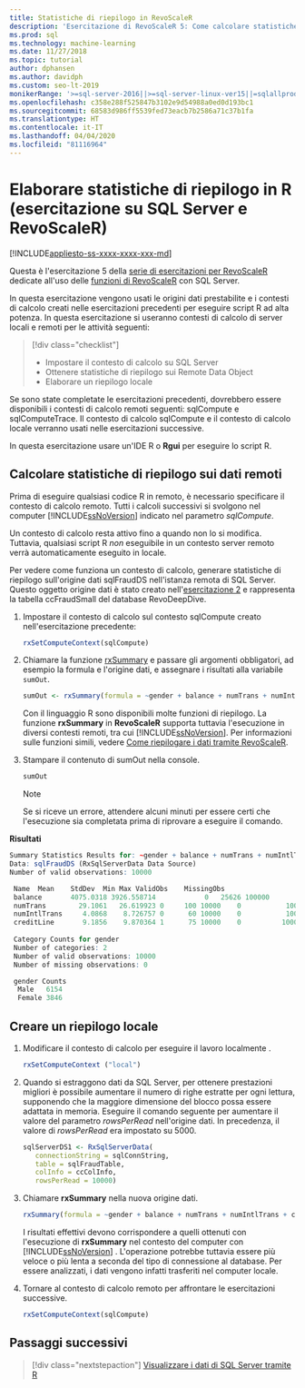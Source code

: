 ```yaml
---
title: Statistiche di riepilogo in RevoScaleR
description: 'Esercitazione di RevoScaleR 5: Come calcolare statistiche di riepilogo usando il linguaggio R in SQL Server.'
ms.prod: sql
ms.technology: machine-learning
ms.date: 11/27/2018
ms.topic: tutorial
author: dphansen
ms.author: davidph
ms.custom: seo-lt-2019
monikerRange: '>=sql-server-2016||>=sql-server-linux-ver15||=sqlallproducts-allversions'
ms.openlocfilehash: c358e288f525847b3102e9d54988a0ed0d193bc1
ms.sourcegitcommit: 68583d986ff5539fed73eacb7b2586a71c37b1fa
ms.translationtype: HT
ms.contentlocale: it-IT
ms.lasthandoff: 04/04/2020
ms.locfileid: "81116964"
---
```

# <a name="compute-summary-statistics-in-r-sql-server-and-revoscaler-tutorial"></a>Elaborare statistiche di riepilogo in R (esercitazione su SQL Server e RevoScaleR)
[!INCLUDE[appliesto-ss-xxxx-xxxx-xxx-md](../../includes/appliesto-ss-xxxx-xxxx-xxx-md.md)]

Questa è l'esercitazione 5 della [serie di esercitazioni per RevoScaleR](deepdive-data-science-deep-dive-using-the-revoscaler-packages.md) dedicate all'uso delle [funzioni di RevoScaleR](https://docs.microsoft.com/machine-learning-server/r-reference/revoscaler/revoscaler) con SQL Server.

In questa esercitazione vengono usati le origini dati prestabilite e i contesti di calcolo creati nelle esercitazioni precedenti per eseguire script R ad alta potenza. In questa esercitazione si useranno contesti di calcolo di server locali e remoti per le attività seguenti:

> [!div class="checklist"]
> * Impostare il contesto di calcolo su SQL Server
> * Ottenere statistiche di riepilogo sui Remote Data Object
> * Elaborare un riepilogo locale

Se sono state completate le esercitazioni precedenti, dovrebbero essere disponibili i contesti di calcolo remoti seguenti: sqlCompute e sqlComputeTrace. Il contesto di calcolo sqlCompute e il contesto di calcolo locale verranno usati nelle esercitazioni successive.

In questa esercitazione usare un'IDE R o **Rgui** per eseguire lo script R.

## <a name="compute-summary-statistics-on-remote-data"></a>Calcolare statistiche di riepilogo sui dati remoti

Prima di eseguire qualsiasi codice R in remoto, è necessario specificare il contesto di calcolo remoto. Tutti i calcoli successivi si svolgono nel computer [!INCLUDE[ssNoVersion](../../includes/ssnoversion-md.md)] indicato nel parametro *sqlCompute*.

Un contesto di calcolo resta attivo fino a quando non lo si modifica. Tuttavia, qualsiasi script R *non* eseguibile in un contesto server remoto verrà automaticamente eseguito in locale.

Per vedere come funziona un contesto di calcolo, generare statistiche di riepilogo sull'origine dati sqlFraudDS nell'istanza remota di SQL Server. Questo oggetto origine dati è stato creato nell'[esercitazione 2](deepdive-create-sql-server-data-objects-using-rxsqlserverdata.md) e rappresenta la tabella ccFraudSmall del database RevoDeepDive. 

1. Impostare il contesto di calcolo sul contesto sqlCompute creato nell'esercitazione precedente:
  
    ```R
    rxSetComputeContext(sqlCompute)
    ```

2. Chiamare la funzione [rxSummary](https://docs.microsoft.com/machine-learning-server/r-reference/revoscaler/rxsummary) e passare gli argomenti obbligatori, ad esempio la formula e l'origine dati, e assegnare i risultati alla variabile `sumOut`.
  
    ```R
    sumOut <- rxSummary(formula = ~gender + balance + numTrans + numIntlTrans + creditLine, data = sqlFraudDS)
    ```
  
    Con il linguaggio R sono disponibili molte funzioni di riepilogo. La funzione **rxSummary** in **RevoScaleR** supporta tuttavia l'esecuzione in diversi contesti remoti, tra cui [!INCLUDE[ssNoVersion](../../includes/ssnoversion-md.md)]. Per informazioni sulle funzioni simili, vedere [Come riepilogare i dati tramite RevoScaleR](https://docs.microsoft.com/machine-learning-server/r/how-to-revoscaler-data-summaries).
  
3. Stampare il contenuto di sumOut nella console.
  
    ```R
    sumOut
    ```
    > [!NOTE]
    > Se si riceve un errore, attendere alcuni minuti per essere certi che l'esecuzione sia completata prima di riprovare a eseguire il comando.

**Risultati**

```R
Summary Statistics Results for: ~gender + balance + numTrans + numIntlTrans + creditLine
Data: sqlFraudDS (RxSqlServerData Data Source)
Number of valid observations: 10000

 Name  Mean    StdDev  Min Max ValidObs    MissingObs
 balance       4075.0318 3926.558714            0   25626 100000
 numTrans        29.1061   26.619923 0     100 10000    0           100000
 numIntlTrans     4.0868    8.726757 0      60 10000    0           100000
 creditLine       9.1856    9.870364 1      75 10000    0          100000
 
 Category Counts for gender
 Number of categories: 2
 Number of valid observations: 10000
 Number of missing observations: 0

 gender Counts
  Male   6154
  Female 3846
```

## <a name="create-a-local-summary"></a>Creare un riepilogo locale

1. Modificare il contesto di calcolo per eseguire il lavoro localmente .
  
    ```R
    rxSetComputeContext ("local")
    ```
  
2. Quando si estraggono dati da SQL Server, per ottenere prestazioni migliori è possibile aumentare il numero di righe estratte per ogni lettura, supponendo che la maggiore dimensione del blocco possa essere adattata in memoria. Eseguire il comando seguente per aumentare il valore del parametro *rowsPerRead* nell'origine dati. In precedenza, il valore di *rowsPerRead* era impostato su 5000.
  
    ```R
    sqlServerDS1 <- RxSqlServerData(
       connectionString = sqlConnString,
       table = sqlFraudTable,
       colInfo = ccColInfo,
       rowsPerRead = 10000)
    ```

3. Chiamare **rxSummary** nella nuova origine dati.
  
    ```R
    rxSummary(formula = ~gender + balance + numTrans + numIntlTrans + creditLine, data = sqlServerDS1)
    ```
  
   I risultati effettivi devono corrispondere a quelli ottenuti con l'esecuzione di **rxSummary** nel contesto del computer con [!INCLUDE[ssNoVersion](../../includes/ssnoversion-md.md)] . L'operazione potrebbe tuttavia essere più veloce o più lenta a seconda del tipo di connessione al database. Per essere analizzati, i dati vengono infatti trasferiti nel computer locale.

4. Tornare al contesto di calcolo remoto per affrontare le esercitazioni successive.

    ```R
    rxSetComputeContext(sqlCompute)
    ```

## <a name="next-steps"></a>Passaggi successivi

> [!div class="nextstepaction"]
> [Visualizzare i dati di SQL Server tramite R](../../machine-learning/tutorials/deepdive-visualize-sql-server-data-using-r.md)